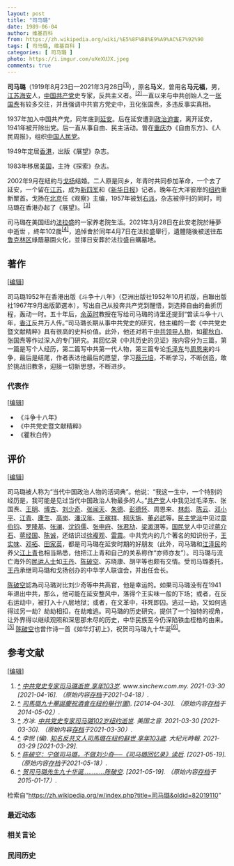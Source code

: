 ```yaml
---
layout: post
title: "司马璐"
date: 1989-06-04
author: 维基百科
from: https://zh.wikipedia.org/wiki/%E5%8F%B8%E9%A9%AC%E7%92%90
tags: [ 司马璐, 维基百科 ]
categories: [ 司马璐 ]
photo: https://i.imgur.com/uXeXUJX.jpeg
comments: true
---
```

<div class="mw-content-ltr mw-parser-output" lang="zh" dir="ltr"><style data-mw-deduplicate="TemplateStyles:r83314400">.mw-parser-output .ambox{border:1px solid #a2a9b1;border-left:10px solid #36c;background-color:#fbfbfb;box-sizing:border-box}.mw-parser-output .ambox+link+.ambox,.mw-parser-output .ambox+link+style+.ambox,.mw-parser-output .ambox+link+link+.ambox,.mw-parser-output .ambox+.mw-empty-elt+link+.ambox,.mw-parser-output .ambox+.mw-empty-elt+link+style+.ambox,.mw-parser-output .ambox+.mw-empty-elt+link+link+.ambox{margin-top:-1px}html body.mediawiki .mw-parser-output .ambox.mbox-small-left{margin:4px 1em 4px 0;overflow:hidden;width:238px;border-collapse:collapse;font-size:88%;line-height:1.25em}.mw-parser-output .ambox-speedy{border-left:10px solid #b32424;background-color:#fee7e6}.mw-parser-output .ambox-delete{border-left:10px solid #b32424}.mw-parser-output .ambox-content{border-left:10px solid #f28500}.mw-parser-output .ambox-style{border-left:10px solid #fc3}.mw-parser-output .ambox-move{border-left:10px solid #9932cc}.mw-parser-output .ambox-protection{border-left:10px solid #a2a9b1}.mw-parser-output .ambox .mbox-text{border:none;padding:0.25em 0.5em;width:100%}.mw-parser-output .ambox .mbox-image{border:none;padding:2px 0 2px 0.5em;text-align:center}.mw-parser-output .ambox .mbox-imageright{border:none;padding:2px 0.5em 2px 0;text-align:center}.mw-parser-output .ambox .mbox-empty-cell{border:none;padding:0;width:1px}.mw-parser-output .ambox .mbox-image-div{width:52px}html.client-js body.skin-minerva .mw-parser-output .mbox-text-span{margin-left:23px!important}@media(min-width:720px){.mw-parser-output .ambox{margin:0 10%}}html.skin-theme-clientpref-night .mw-parser-output .ambox{border-left-color:#36c!important}html.skin-theme-clientpref-night .mw-parser-output .ambox-speedy,html.skin-theme-clientpref-night .mw-parser-output .ambox-delete{border-left-color:#b32424!important}html.skin-theme-clientpref-night .mw-parser-output .ambox-speedy{background-color:#300!important}html.skin-theme-clientpref-night .mw-parser-output .ambox-content{border-left-color:#f28500!important}html.skin-theme-clientpref-night .mw-parser-output .ambox-style{border-left-color:#fc3!important}html.skin-theme-clientpref-night .mw-parser-output .ambox-move{border-left-color:#9932cc!important}html.skin-theme-clientpref-night .mw-parser-output .ambox-protection{border-left-color:#a2a9b1!important}@media(prefers-color-scheme:dark){html.skin-theme-clientpref-os .mw-parser-output .ambox{border-left-color:#36c!important}html.skin-theme-clientpref-os .mw-parser-output .ambox-speedy,html.skin-theme-clientpref-os .mw-parser-output .ambox-delete{border-left-color:#b32424!important}html.skin-theme-clientpref-os .mw-parser-output .ambox-speedy{background-color:#300!important}html.skin-theme-clientpref-os .mw-parser-output .ambox-content{border-left-color:#f28500!important}html.skin-theme-clientpref-os .mw-parser-output .ambox-style{border-left-color:#fc3!important}html.skin-theme-clientpref-os .mw-parser-output .ambox-move{border-left-color:#9932cc!important}html.skin-theme-clientpref-os .mw-parser-output .ambox-protection{border-left-color:#a2a9b1!important}}</style>
<p><b>司马璐</b>（1919年8月23日—2021年3月28日<sup id="cite_ref-1" class="reference"><a href="#cite_note-1">[1]</a></sup>），原名<b>马义</b>，曾用名<b>马元福</b>，男，<a href="/wiki/%E6%B1%9F%E8%8B%8F" class="mw-redirect" title="江苏">江苏</a><a href="/wiki/%E6%B5%B7%E5%AE%89" class="mw-redirect" title="海安">海安</a>人，<a href="/wiki/%E4%B8%AD%E5%9B%BD%E5%85%B1%E4%BA%A7%E5%85%9A" title="中国共产党">中国共产党</a>史专家，反共主义者。<sup id="cite_ref-2" class="reference"><a href="#cite_note-2">[2]</a></sup>一直以来与中共创始人之一<a href="/wiki/%E5%BC%A0%E5%9B%BD%E7%84%98" title="张国焘">张国焘</a>有较多交往，并且强调中共官方党史中，丑化张国焘，多违反事实真相。
</p>
<meta property="mw:PageProp/toc">
<div class="mw-heading mw-heading2"></div>
<p>1937年加入中国共产党，同年底到<a href="/wiki/%E5%BB%B6%E5%AE%89" class="mw-redirect" title="延安">延安</a>。后在延安遭到<a href="/wiki/%E6%94%BF%E6%B2%BB%E8%BF%AB%E5%AE%B3" title="政治迫害">政治迫害</a>，离开延安，1941年被开除出党。后一直从事自由、民主活动。曾在<a href="/wiki/%E9%87%8D%E5%BA%86" class="mw-redirect" title="重庆">重庆</a>办《自由东方》、《人民周报》，组织<a href="/w/index.php?title=%E4%B8%AD%E5%9B%BD%E4%BA%BA%E6%B0%91%E5%85%9A&amp;action=edit&amp;redlink=1" class="new" title="中国人民党（页面不存在）">中国人民党</a>。
</p><p>1949年定居<a href="/wiki/%E9%A6%99%E6%B8%AF" title="香港">香港</a>，出版《展望》杂志。
</p><p>1983年移居<a href="/wiki/%E7%BE%8E%E5%9B%BD" title="美国">美国</a>，主持《探索》杂志。
</p><p>2002年9月在紐約与<a href="/wiki/%E6%88%88%E6%89%AC" title="戈扬">戈扬</a>结婚。二人原是同乡，年青时共同参加革命，一个去了延安，一个留在<a href="/wiki/%E6%B1%9F%E8%8B%8F" class="mw-redirect" title="江苏">江苏</a>，成为<a href="/wiki/%E6%96%B0%E5%9B%9B%E5%86%9B" title="新四军">新四军</a>和《<a href="/wiki/%E6%96%B0%E5%8D%8E%E6%97%A5%E6%8A%A5" title="新华日报">新华日报</a>》记者。晚年在大洋彼岸的<a href="/wiki/%E7%BA%BD%E7%BA%A6" title="纽约">纽约</a>重新聚首。戈扬在<a href="/wiki/%E5%8C%97%E4%BA%AC" class="mw-redirect" title="北京">北京</a>任《观察》主编，1957年被划<a href="/wiki/%E5%8F%B3%E6%B4%BE" title="右派">右派</a>，杂志被停刊的同时，司马璐在香港办起了《展望》。<sup id="cite_ref-voa330_3-0" class="reference"><a href="#cite_note-voa330-3">[3]</a></sup>
</p><p>司马璐在美国纽约<a href="/wiki/%E6%B3%95%E6%8B%89%E7%9B%9B" title="法拉盛">法拉盛</a>的一家养老院生活。2021年3月28日在此安老院於睡夢中逝世 ，終年102歲<sup id="cite_ref-4" class="reference"><a href="#cite_note-4">[4]</a></sup>，追悼會於同年4月7日在法拉盛舉行，遺體隨後被送往<a href="/wiki/%E5%B8%83%E9%B2%81%E5%85%8B%E6%9E%97%E5%8C%BA" title="布鲁克林区">布鲁克林区</a>綠蔭墓園火化，並擇日安葬於法拉盛自購墓地。
</p>
<div class="mw-heading mw-heading2"><h2 id="著作"><span id=".E8.91.97.E4.BD.9C"></span>著作</h2><span class="mw-editsection"><span class="mw-editsection-bracket">[</span><a href="/w/index.php?title=%E5%8F%B8%E9%A9%AC%E7%92%90&amp;action=edit&amp;section=2" title="编辑章节：著作"><span>编辑</span></a><span class="mw-editsection-bracket">]</span></span></div>
<p>司马璐1952年在香港出版《斗争十八年》（亞洲出版社1952年10月初版，自聯出版社1967年9月出版節選本），写出自己从投奔共产党到醒悟，到选择自由的曲折历程，轰动一时。五十年后，<a href="/wiki/%E4%BD%99%E8%8B%B1%E6%97%B6" class="mw-redirect" title="余英时">余英时</a>教授在写给司马璐的诗里还提到“曾读斗争十八年，<a href="/wiki/%E9%A6%99%E6%B1%9F" class="mw-disambig" title="香江">香江</a>反共万人传。”司马璐长期从事中共党史的研究，他主编的一套《中共党史暨文献精粹》具有很高的史料价值。此外，他还对若干<a href="/wiki/%E5%85%9A%E5%92%8C%E5%9B%BD%E5%AE%B6%E9%A2%86%E5%AF%BC%E4%BA%BA" title="党和国家领导人">中共领导人物</a>，如<a href="/wiki/%E7%9E%BF%E7%A7%8B%E7%99%BD" title="瞿秋白">瞿秋白</a>、张国焘等作过深入的专门研究。其回忆录《中共历史的见证》按内容分为三篇，第一篇是写个人经历，第二篇写中共第一代人物，第三篇专论<a href="/wiki/%E6%AF%9B%E6%B3%BD%E4%B8%9C" title="毛泽东">毛泽东</a>与<a href="/wiki/%E5%91%A8%E6%81%A9%E6%9D%A5" title="周恩来">周恩来</a>的斗争，最后是结尾，作者表达他最后的愿望，学习<a href="/wiki/%E8%94%A1%E5%85%83%E5%9F%B9" title="蔡元培">蔡元培</a>，不断学习，不断创造，敢於挑战旧教条，迎接一切新思想，不断进步。
</p>
<div class="mw-heading mw-heading3"><h3 id="代表作"><span id=".E4.BB.A3.E8.A1.A8.E4.BD.9C"></span>代表作</h3><span class="mw-editsection"><span class="mw-editsection-bracket">[</span><a href="/w/index.php?title=%E5%8F%B8%E9%A9%AC%E7%92%90&amp;action=edit&amp;section=3" title="编辑章节：代表作"><span>编辑</span></a><span class="mw-editsection-bracket">]</span></span></div>
<ul><li>《斗争十八年》</li>
<li>《中共党史暨文献精粹》</li>
<li>《瞿秋白传》</li></ul>
<div class="mw-heading mw-heading2"><h2 id="评价"><span id=".E8.AF.84.E4.BB.B7"></span>评价</h2><span class="mw-editsection"><span class="mw-editsection-bracket">[</span><a href="/w/index.php?title=%E5%8F%B8%E9%A9%AC%E7%92%90&amp;action=edit&amp;section=4" title="编辑章节：评价"><span>编辑</span></a><span class="mw-editsection-bracket">]</span></span></div>
<p>司马璐被人称为“当代中国政治人物的活词典”。他说：“我这一生中，一个特别的经历是，我可能是见过当代中国政治人物最多的人。”<a href="/wiki/%E4%B8%AD%E5%9B%BD%E5%85%B1%E4%BA%A7%E5%85%9A" title="中国共产党">共产党</a>人中我见过毛泽东、张国焘、<a href="/wiki/%E7%8E%8B%E6%98%8E" title="王明">王明</a>、<a href="/wiki/%E5%8D%9A%E5%8F%A4" title="博古">博古</a>、<a href="/wiki/%E5%88%98%E5%B0%91%E5%A5%87" title="刘少奇">刘少奇</a>、<a href="/wiki/%E5%BC%A0%E9%97%BB%E5%A4%A9" title="张闻天">张闻天</a>、<a href="/wiki/%E6%9C%B1%E5%BE%B7" title="朱德">朱德</a>、<a href="/wiki/%E5%BD%AD%E5%BE%B7%E6%80%80" title="彭德怀">彭德怀</a>、周恩来、<a href="/wiki/%E6%9E%97%E5%BD%AA" title="林彪">林彪</a>、<a href="/wiki/%E9%99%88%E4%BA%91" title="陈云">陈云</a>、<a href="/wiki/%E9%82%93%E5%B0%8F%E5%B9%B3" title="邓小平">邓小平</a>、<a href="/wiki/%E6%B1%9F%E9%9D%92" title="江青">江青</a>、<a href="/wiki/%E5%BA%B7%E7%94%9F" title="康生">康生</a>、<a href="/wiki/%E9%AB%98%E5%B2%97" title="高岗">高岗</a>、<a href="/wiki/%E6%BD%98%E6%B1%89%E5%B9%B4" title="潘汉年">潘汉年</a>、<a href="/wiki/%E7%8E%8B%E7%A8%BC%E7%A5%A5" title="王稼祥">王稼祥</a>、<a href="/wiki/%E6%9F%AF%E5%BA%86%E6%96%BD" title="柯庆施">柯庆施</a>、<a href="/wiki/%E8%91%A3%E5%BF%85%E6%AD%A6" title="董必武">董必武</a>等。<a href="/wiki/%E6%B0%91%E4%B8%BB%E5%85%9A%E6%B4%BE" title="民主党派">民主党派</a>中见过<a href="/wiki/%E7%AB%A0%E4%BC%AF%E9%92%A7" title="章伯钧">章伯钧</a>、<a href="/wiki/%E7%BD%97%E9%9A%86%E5%9F%BA" title="罗隆基">罗隆基</a>、<a href="/wiki/%E5%BC%A0%E6%BE%9C" title="张澜">张澜</a>、<a href="/wiki/%E6%B2%88%E9%92%A7%E5%84%92" title="沈钧儒">沈钧儒</a>、<a href="/wiki/%E5%BC%A0%E7%94%B3%E5%BA%9C" title="张申府">张申府</a>、<a href="/wiki/%E5%BC%A0%E5%90%9B%E5%8A%A2" title="张君劢">张君劢</a>、<a href="/wiki/%E6%A2%81%E6%BC%B1%E6%BA%9F" title="梁漱溟">梁漱溟</a>等。<a href="/wiki/%E4%B8%AD%E5%9B%BD%E5%9B%BD%E6%B0%91%E5%85%9A" class="mw-redirect" title="中国国民党">国民党</a>人中见过<a href="/wiki/%E8%92%8B%E4%BB%8B%E7%9F%B3" class="mw-redirect" title="蒋介石">蒋介石</a>、<a href="/wiki/%E8%92%8B%E7%BB%8F%E5%9B%BD" class="mw-redirect" title="蒋经国">蒋经国</a>、<a href="/wiki/%E9%99%88%E8%AF%9A" class="mw-redirect" title="陈诚">陈诚</a>，还结识过<a href="/wiki/%E5%BE%90%E5%A4%8D%E8%A7%82" title="徐复观">徐複观</a>、<a href="/wiki/%E9%9B%B7%E9%9C%87_(%E4%B8%AD%E5%8D%8E%E6%B0%91%E5%9B%BD%E6%94%BF%E6%B2%BB%E4%BA%BA%E7%89%A9)" title="雷震 (中华民国政治人物)">雷震</a>。中共党内的几个著名的知识份子，<a href="/wiki/%E7%8E%8B%E5%AE%9E%E5%91%B3" title="王实味">王实味</a>、<a href="/wiki/%E9%82%93%E6%8B%93" title="邓拓">邓拓</a>、<a href="/wiki/%E7%94%B0%E5%AE%B6%E8%8B%B1" title="田家英">田家英</a>，都是司马璐在延安时期的好朋友（此外，司马璐和<a href="/wiki/%E6%B1%9F%E6%B3%BD%E6%B0%91" title="江泽民">江泽民</a>的养父<a href="/wiki/%E6%B1%9F%E4%B8%8A%E9%9D%92" title="江上青">江上青</a>也相当熟悉，他把江上青和自己的关系称作“亦师亦友”）。司马璐与流亡海外的<a href="/wiki/%E6%B0%91%E9%81%8B%E4%BA%BA%E5%A3%AB" class="mw-redirect mw-disambig" title="民運人士">民运人士</a>如<a href="/wiki/%E7%8E%8B%E4%B8%B9" title="王丹">王丹</a>、<a href="/wiki/%E9%99%88%E7%A0%B4%E7%A9%BA" title="陈破空">陈破空</a>、苏晓康、胡平等也颇有交情。受司马璐委托，<a href="/wiki/%E7%8E%8B%E4%B8%B9" title="王丹">王丹</a>承继司马璐和戈扬创办的中华学人联谊会，并出任会长。
</p><p><a href="/wiki/%E9%99%88%E7%A0%B4%E7%A9%BA" title="陈破空">陈破空</a>認為司马璐对比刘少奇等中共高官，他是幸运的。如果司马璐没有在1941年退出中共，那么，他可能在延安整风中，落得个王实味一般的下场；或者，在反右运动中，被打入十八层地狱；或者，在文革中，非死即囚。逃过一劫，又如何逃得过另一劫？劫劫相扣，在劫难逃。司马璐的历史研究，提供了一个独特的视角，让外界得以继续观照和深思那未尽的历史，中华民族至今仍深陷铁血桎梏的由来。<sup id="cite_ref-5" class="reference"><a href="#cite_note-5">[5]</a></sup>
<a href="/wiki/%E9%99%88%E7%A0%B4%E7%A9%BA" title="陈破空">陈破空</a>也曾作诗一首《如华灯初上》，祝贺司马璐九十华诞<sup id="cite_ref-6" class="reference"><a href="#cite_note-6">[6]</a></sup>。
</p>
<div class="mw-heading mw-heading2"><h2 id="参考文献"><span id=".E5.8F.82.E8.80.83.E6.96.87.E7.8C.AE"></span>参考文献</h2><span class="mw-editsection"><span class="mw-editsection-bracket">[</span><a href="/w/index.php?title=%E5%8F%B8%E9%A9%AC%E7%92%90&amp;action=edit&amp;section=5" title="编辑章节：参考文献"><span>编辑</span></a><span class="mw-editsection-bracket">]</span></span></div>
<div class="reflist" style="list-style-type: decimal;">
<ol class="references">
<li id="cite_note-1"><span class="mw-cite-backlink"><b><a href="#cite_ref-1">^</a></b></span> <span class="reference-text"><cite class="citation web"><a rel="nofollow" class="external text" href="https://www.sinchew.com.my/content/content_2451468.html">中共党史专家司马璐逝世 享年103岁</a>. www.sinchew.com.my. 2021-03-30 <span class="reference-accessdate"> [<span class="nowrap">2021-04-16</span>]</span>. （原始内容<a rel="nofollow" class="external text" href="https://web.archive.org/web/20210418190858/https://www.sinchew.com.my/content/content_2451468.html">存档</a>于2021-04-18）.</cite><span title="ctx_ver=Z39.88-2004&amp;rfr_id=info%3Asid%2Fzh.wikipedia.org%3A%E5%8F%B8%E9%A9%AC%E7%92%90&amp;rft.atitle=%E4%B8%AD%E5%85%B1%E5%85%9A%E5%8F%B2%E4%B8%93%E5%AE%B6%E5%8F%B8%E9%A9%AC%E7%92%90%E9%80%9D%E4%B8%96+%E4%BA%AB%E5%B9%B4103%E5%B2%81&amp;rft.date=2021-03-30&amp;rft.genre=unknown&amp;rft.jtitle=www.sinchew.com.my&amp;rft_id=https%3A%2F%2Fwww.sinchew.com.my%2Fcontent%2Fcontent_2451468.html&amp;rft_val_fmt=info%3Aofi%2Ffmt%3Akev%3Amtx%3Ajournal" class="Z3988"><span style="display:none;">&nbsp;</span></span></span>
</li>
<li id="cite_note-2"><span class="mw-cite-backlink"><b><a href="#cite_ref-2">^</a></b></span> <span class="reference-text"><cite class="citation web"><a rel="nofollow" class="external text" href="http://www.canyu.org/n8930c6.aspx">司馬璐九十華誕慶祝酒會在紐約舉行(圖)</a>.  <span class="reference-accessdate"> [<span class="nowrap">2014-04-30</span>]</span>. （原始内容<a rel="nofollow" class="external text" href="https://web.archive.org/web/20140502032521/http://www.canyu.org/n8930c6.aspx">存档</a>于2014-05-02）.</cite><span title="ctx_ver=Z39.88-2004&amp;rfr_id=info%3Asid%2Fzh.wikipedia.org%3A%E5%8F%B8%E9%A9%AC%E7%92%90&amp;rft.btitle=%E5%8F%B8%E9%A6%AC%E7%92%90%E4%B9%9D%E5%8D%81%E8%8F%AF%E8%AA%95%E6%85%B6%E7%A5%9D%E9%85%92%E6%9C%83%E5%9C%A8%E7%B4%90%E7%B4%84%E8%88%89%E8%A1%8C%28%E5%9C%96%29&amp;rft.genre=unknown&amp;rft_id=http%3A%2F%2Fwww.canyu.org%2Fn8930c6.aspx&amp;rft_val_fmt=info%3Aofi%2Ffmt%3Akev%3Amtx%3Abook" class="Z3988"><span style="display:none;">&nbsp;</span></span></span>
</li>
<li id="cite_note-voa330-3"><span class="mw-cite-backlink"><b><a href="#cite_ref-voa330_3-0">^</a></b></span> <span class="reference-text"><cite class="citation news">方冰. <a rel="nofollow" class="external text" href="https://www.voachinese.com/a/Sima-Lu-expert-ccp-history-passed-away-102/5832909.html">中共党史专家司马璐102岁纽约逝世</a>. 美国之音. 2021-03-30 <span class="reference-accessdate"> [<span class="nowrap">2021-03-30</span>]</span>. （原始内容<a rel="nofollow" class="external text" href="https://web.archive.org/web/20210330163554/https://www.voachinese.com/a/Sima-Lu-expert-ccp-history-passed-away-102/5832909.html">存档</a>于2021-03-30）.</cite><span title="ctx_ver=Z39.88-2004&amp;rfr_id=info%3Asid%2Fzh.wikipedia.org%3A%E5%8F%B8%E9%A9%AC%E7%92%90&amp;rft.atitle=%E4%B8%AD%E5%85%B1%E5%85%9A%E5%8F%B2%E4%B8%93%E5%AE%B6%E5%8F%B8%E9%A9%AC%E7%92%90102%E5%B2%81%E7%BA%BD%E7%BA%A6%E9%80%9D%E4%B8%96&amp;rft.au=%E6%96%B9%E5%86%B0&amp;rft.date=2021-03-30&amp;rft.genre=article&amp;rft_id=https%3A%2F%2Fwww.voachinese.com%2Fa%2FSima-Lu-expert-ccp-history-passed-away-102%2F5832909.html&amp;rft_val_fmt=info%3Aofi%2Ffmt%3Akev%3Amtx%3Ajournal" class="Z3988"><span style="display:none;">&nbsp;</span></span></span>
</li>
<li id="cite_note-4"><span class="mw-cite-backlink"><b><a href="#cite_ref-4">^</a></b></span> <span class="reference-text"><cite class="citation web">李悅 (编). <a rel="nofollow" class="external text" href="https://www.epochtimes.com/b5/21/3/29/n12841713.htm">知名反共文人司馬璐在紐約辭世 享年103歲</a>. 大紀元時報. 2021-03-29 <span class="reference-accessdate"> [<span class="nowrap">2021-03-29</span>]</span>.</cite><span title="ctx_ver=Z39.88-2004&amp;rfr_id=info%3Asid%2Fzh.wikipedia.org%3A%E5%8F%B8%E9%A9%AC%E7%92%90&amp;rft.au=%E6%9D%8E%E6%82%85&amp;rft.btitle=%E7%9F%A5%E5%90%8D%E5%8F%8D%E5%85%B1%E6%96%87%E4%BA%BA%E5%8F%B8%E9%A6%AC%E7%92%90%E5%9C%A8%E7%B4%90%E7%B4%84%E8%BE%AD%E4%B8%96+%E4%BA%AB%E5%B9%B4103%E6%AD%B2&amp;rft.date=2021-03-29&amp;rft.genre=unknown&amp;rft.pub=%E5%A4%A7%E7%B4%80%E5%85%83%E6%99%82%E5%A0%B1&amp;rft_id=https%3A%2F%2Fwww.epochtimes.com%2Fb5%2F21%2F3%2F29%2Fn12841713.htm&amp;rft_val_fmt=info%3Aofi%2Ffmt%3Akev%3Amtx%3Abook" class="Z3988"><span style="display:none;">&nbsp;</span></span></span>
</li>
<li id="cite_note-5"><span class="mw-cite-backlink"><b><a href="#cite_ref-5">^</a></b></span> <span class="reference-text"><cite class="citation web"><a rel="nofollow" class="external text" href="https://www.epochtimes.com/gb/5/1/27/n795578.htm">陈破空：宁做司马璐，不做刘少奇──《司马璐回忆录》读后</a>.  <span class="reference-accessdate"> [<span class="nowrap">2021-05-19</span>]</span>. （原始内容<a rel="nofollow" class="external text" href="https://web.archive.org/web/20210518143723/https://www.epochtimes.com/gb/5/1/27/n795578.htm">存档</a>于2021-05-18）.</cite><span title="ctx_ver=Z39.88-2004&amp;rfr_id=info%3Asid%2Fzh.wikipedia.org%3A%E5%8F%B8%E9%A9%AC%E7%92%90&amp;rft.btitle=%E9%99%88%E7%A0%B4%E7%A9%BA%EF%BC%9A%E5%AE%81%E5%81%9A%E5%8F%B8%E9%A9%AC%E7%92%90%EF%BC%8C%E4%B8%8D%E5%81%9A%E5%88%98%E5%B0%91%E5%A5%87%E2%94%80%E2%94%80%E3%80%8A%E5%8F%B8%E9%A9%AC%E7%92%90%E5%9B%9E%E5%BF%86%E5%BD%95%E3%80%8B%E8%AF%BB%E5%90%8E&amp;rft.genre=unknown&amp;rft_id=https%3A%2F%2Fwww.epochtimes.com%2Fgb%2F5%2F1%2F27%2Fn795578.htm&amp;rft_val_fmt=info%3Aofi%2Ffmt%3Akev%3Amtx%3Abook" class="Z3988"><span style="display:none;">&nbsp;</span></span></span>
</li>
<li id="cite_note-6"><span class="mw-cite-backlink"><b><a href="#cite_ref-6">^</a></b></span> <span class="reference-text"><cite class="citation web"><a rel="nofollow" class="external text" href="http://beijingspring.com/bj2/2009/400/2009930142219.htm">贺司马璐先生九十华诞............陈破空</a>.  <span class="reference-accessdate"> [<span class="nowrap">2021-05-19</span>]</span>. （原始内容<a rel="nofollow" class="external text" href="https://web.archive.org/web/20150117080724/http://beijingspring.com/bj2/2009/400/2009930142219.htm">存档</a>于2015-01-17）.</cite><span title="ctx_ver=Z39.88-2004&amp;rfr_id=info%3Asid%2Fzh.wikipedia.org%3A%E5%8F%B8%E9%A9%AC%E7%92%90&amp;rft.btitle=%E8%B4%BA%E5%8F%B8%E9%A9%AC%E7%92%90%E5%85%88%E7%94%9F%E4%B9%9D%E5%8D%81%E5%8D%8E%E8%AF%9E............%E9%99%88%E7%A0%B4%E7%A9%BA&amp;rft.genre=unknown&amp;rft_id=http%3A%2F%2Fbeijingspring.com%2Fbj2%2F2009%2F400%2F2009930142219.htm&amp;rft_val_fmt=info%3Aofi%2Ffmt%3Akev%3Amtx%3Abook" class="Z3988"><span style="display:none;">&nbsp;</span></span></span>
</li>
</ol></div>
<!-- 
NewPP limit report
Parsed by mw‐api‐int.eqiad.main‐744c8dc65f‐hbns7
Cached time: 20240716092013
Cache expiry: 2592000
Reduced expiry: false
Complications: [show‐toc]
CPU time usage: 0.528 seconds
Real time usage: 0.718 seconds
Preprocessor visited node count: 2229/1000000
Post‐expand include size: 37920/2097152 bytes
Template argument size: 9118/2097152 bytes
Highest expansion depth: 16/100
Expensive parser function count: 2/500
Unstrip recursion depth: 0/20
Unstrip post‐expand size: 16930/5000000 bytes
Lua time usage: 0.193/10.000 seconds
Lua memory usage: 3365549/52428800 bytes
Number of Wikibase entities loaded: 1/400
-->
<!--
Transclusion expansion time report (%,ms,calls,template)
100.00%  577.689      1 -total
 48.93%  282.636      1 Template:Multiple_issues
 38.30%  221.273      3 Template:Ambox
 33.45%  193.231      1 Template:POV
 24.35%  140.681      1 Template:Reflist
 19.39%  112.010      5 Template:Cite_web
 19.04%  110.004      1 Template:Authority_control
  5.12%   29.602      1 Template:Main_Other
  4.63%   26.766      1 Template:Bd
  3.96%   22.851      1 Template:IfPNS
-->

<!-- Saved in parser cache with key zhwiki:pcache:idhash:958264-0!canonical!zh and timestamp 20240716092013 and revision id 82019110. Rendering was triggered because: api-parse
 -->
</div><!--esi <esi:include src="/esitest-fa8a495983347898/content" /> --><noscript><img src="https://login.wikimedia.org/wiki/Special:CentralAutoLogin/start?type=1x1" alt="" width="1" height="1" style="border: none; position: absolute;"></noscript>
<div class="printfooter" data-nosnippet="">检索自“<a dir="ltr" href="https://zh.wikipedia.org/w/index.php?title=司马璐&amp;oldid=82019110">https://zh.wikipedia.org/w/index.php?title=司马璐&amp;oldid=82019110</a>”</div><div id="recent-news"><h3>最近动态</h3><ul></ul></div><div id="open-opinion"><h3>相关言论</h3><ul></ul></div><div id="mjls-record"><h3>民间历史</h3><ul></ul></div>